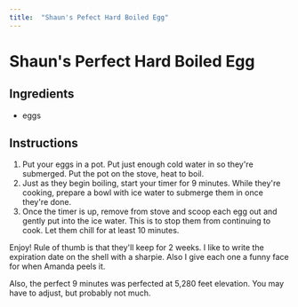 ```yaml
---
title:  "Shaun's Pefect Hard Boiled Egg"
---
```

# Shaun's Perfect Hard Boiled Egg

## Ingredients
- eggs

## Instructions
1. Put your eggs in a pot. Put just enough cold water in so they're submerged. Put the pot on the stove, heat to boil.
2. Just as they begin boiling, start your timer for 9 minutes. While they're cooking, prepare a bowl with ice water to submerge them in once they're done.
3. Once the timer is up, remove from stove and scoop each egg out and gently put into the ice water. This is to stop them from continuing to cook. Let them chill for at least 10 minutes.

Enjoy! Rule of thumb is that they'll keep for 2 weeks. I like to write the expiration date on the shell with a sharpie. Also I give each one a funny face for when Amanda peels it.

Also, the perfect 9 minutes was perfected at 5,280 feet elevation. You may have to adjust, but probably not much.
